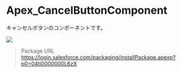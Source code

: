 Apex_CancelButtonComponent
==========================

キャンセルボタンのコンポーネントです。  
  
<img src="http://cdn-ak.f.st-hatena.com/images/fotolife/t/tyoshikawa1106/20131127/20131127231741.png" />  
  

>Package URL  
>https://login.salesforce.com/packaging/installPackage.apexp?p0=04ti0000000L6zX
